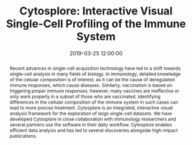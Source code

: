 ---
layout: publication
title: "Cytosplore: Interactive Visual Single-Cell Profiling of the Immune System"
key: 2019_dirk_bartz_prize
date:   2019-03-25 12:00:00
permalink: /publications/2019_dirk_bartz_prize/
type: inproceedings
shortname: Cytosplore
image: 2019_dirk_bartz_prize.png
image_large: 2019_dirk_bartz_prize_teaser.png
image_preview: 2019_dirk_bartz_prize.png

authors:
- hollt
- pezzotti
- vanunen
- lina
- koning
- eisemann
- lelieveldt
- vilanova

journal: Proceedings of Eurographics - Short Papers and Medical Prize Awards
journal-short: Dirk Bartz Prize
page_start:
page_end:
chapter:
volume:
issue:
year: 2019
editor:
publisher:
school:
award: 1<sup>st</sup> Prize, Dirk Bartz Prize for Visual Computing in Medicine 2019

doi: 10.2312/egm.20191032
publisher-url:

projects:
- cytosplore

external-project:

videos:
- 161594269
- 205552113
- 223373844
- 273182940

pdf: 2019_dirk_bartz_prize.pdf
supplement:
supplements:
  - name: "Website"
    abslink: https://www.cytosplore.org
    icon: fas fa-globe
  - name: Slides (pdf)
    abslink: https://talks.thomashollt.com/2019/05_EGDBP/static.pdf
    icon: powerpoint
  - name: Slides (interactive)
    abslink: https://talks.thomashollt.com/2019/05_EGDBP/interactive
    icon: powerpoint
  - name: "Videos"
    abslink: https://vimeo.com/channels/cytosplore
    icon: video
code: 

abstract: "Recent advances in single-cell acquisition technology have led to a shift towards single-cell analysis in many fields of biology. In immunology, detailed knowledge of the cellular composition is of interest, as it can be the cause of deregulated immune responses, which cause diseases. Similarly, vaccination is based on triggering proper immune responses; however, many vaccines are ineffective or only work properly in a subset of those who are vaccinated. Identifying differences in the cellular composition of the immune system in such cases can lead to more precise treatment. Cytosplore is an integrated, interactive visual analysis framework for the exploration of large single-cell datasets. We have developed Cytosplore in close collaboration with immunology researchers and several partners use the software in their daily workflow. Cytosplore enables efficient data analysis and has led to several discoveries alongside high-impact publications."

---